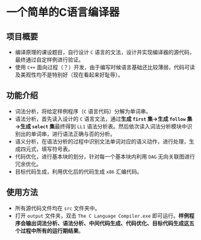 # 一个简单的C语言编译器

## 项目概要

- 编译原理的课设题目，自行设计 `C` 语言的文法，设计并实现编译器的源代码，最终通过自定样例进行验证。
- 使用 `C++` 面向过程（？）开发，由于编写时候语言基础还比较薄弱，代码可读及美观性均不是特别好（现在看起来好耻辱）。

## 功能介绍

- 词法分析，将给定样例程序（`C` 语言代码）分解为单词串。
- 语法分析，首先读入设计的 `C` 语言文法，通过**生成 `first` 集→生成 `follow` 集→生成 `select` 集**最终得到 `LL1` 语法分析表。然后依次读入词法分析模块中识别出的单词串，进行语法正确与否的分析。
- 语义分析，在语法分析的过程中识别文法单词对应的语义动作，进行处理，生成四元式，填写符号表。
- 代码优化，进行基本块的划分，针对每一个基本块内利用 `DAG` 无向关联图进行冗余优化。
- 目标代码生成，利用优化后的代码生成 `x86` 汇编代码。

## 使用方法

- 所有源代码文件均在 `src` 文件夹中。
- 打开 `output` 文件夹，双击 `The C Language Compiler.exe` 即可运行。**样例程序会输出词法分析、语法分析、中间代码生成、代码优化、目标代码生成这五个过程中所有的运行期结果**。

